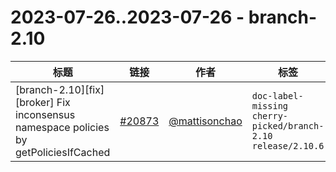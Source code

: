 # 2023-07-26..2023-07-26 - branch-2.10
| 标题 | 链接 | 作者 | 标签 |
| - | :--: | :--: | - |
| [branch-2.10][fix][broker] Fix inconsensus namespace policies by getPoliciesIfCached | [#20873](https://github.com/apache/pulsar/pull/20873) | [@mattisonchao](https://github.com/mattisonchao) | `doc-label-missing` `cherry-picked/branch-2.10` `release/2.10.6`  | 
